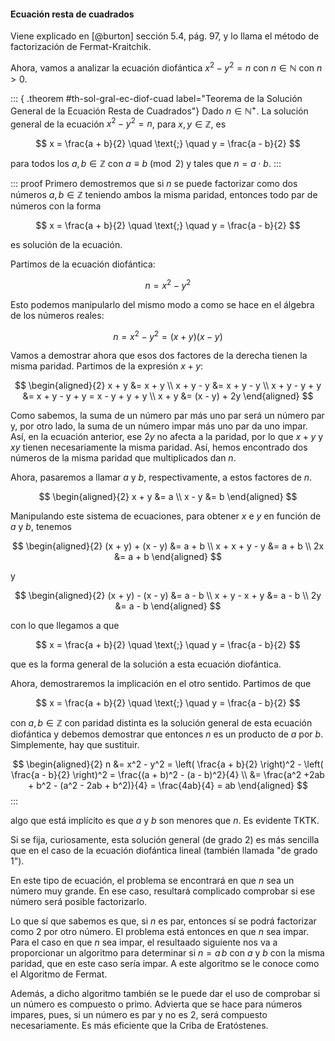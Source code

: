 


#### Ecuación resta de cuadrados

Viene explicado en [@burton] sección 5.4, pág. 97, y lo llama el método de
factorización de Fermat-Kraitchik.

Ahora, vamos a analizar la ecuación diofántica $x^2 - y^2 = n$ con $n \in
\mathbb{N}$ con $n > 0$.

::: { .theorem #th-sol-gral-ec-diof-cuad label="Teorema de la Solución
General de la Ecuación Resta de Cuadrados"}
Dado $n \in \mathbb{N}^{+}$. La solución general de la ecuación $x^2 - y^2 = n$,
para $x, y \in \mathbb{Z}$, es

$$ x = \frac{a + b}{2} \quad \text{;} \quad y = \frac{a - b}{2} $$

para todos los $a, b \in \mathbb{Z}$ con $a \equiv b \pmod 2$ y tales que $n = a
\cdot b$.
:::

::: proof
Primero demostremos que si $n$ se puede factorizar como dos números $a, b
\in \mathbb{Z}$ teniendo ambos la misma paridad, entonces todo par de números con
la forma

$$ x = \frac{a + b}{2} \quad \text{;} \quad y = \frac{a - b}{2} $$

es solución de la ecuación.

Partimos de la ecuación diofántica:

$$ n = x^2 - y^2 $$

Esto podemos manipularlo del mismo modo a como se hace en el álgebra de los
números reales:

$$ n = x^2 - y^2 = (x + y)(x - y) $$

Vamos a demostrar ahora que esos dos factores de la derecha tienen la misma
paridad. Partimos de la expresión $x + y$:

$$
\begin{aligned}{2}
  x + y           &= x + y \\
  x + y - y       &= x + y - y \\
  x + y - y + y   &= x + y - y + y = x - y + y + y \\
  x + y           &= (x - y) + 2y
\end{aligned}
$$

Como sabemos, la suma de un número par más uno par será un número par y, por
otro lado, la suma de un número impar más uno par da uno impar. Así, en la
ecuación anterior, ese $2y$ no afecta a la paridad, por lo que $x + y$ y $x
y$ tienen necesariamente la misma paridad. Así, hemos encontrado dos números
de la misma paridad que multiplicados dan $n$.

Ahora, pasaremos a llamar $a$ y $b$, respectivamente, a estos factores de
$n$.

$$
\begin{aligned}{2}
  x + y &= a \\
  x - y &= b
\end{aligned}
$$

Manipulando este sistema de ecuaciones, para obtener $x$ e $y$ en función de
$a$ y $b$, tenemos

$$
\begin{aligned}{2}
  (x + y) + (x - y)   &= a + b \\
  x + x + y - y       &= a + b \\
  2x                  &= a + b
\end{aligned}
$$

y

$$
\begin{aligned}{2}
  (x + y) - (x - y)   &= a - b \\
  x + y - x + y       &= a - b \\
  2y                  &= a - b
\end{aligned}
$$

con lo que llegamos a que

$$ x = \frac{a + b}{2} \quad \text{;} \quad y = \frac{a - b}{2} $$

que es la forma general de la solución a esta ecuación diofántica.

Ahora, demostraremos la implicación en el otro sentido. Partimos de que

$$ x = \frac{a + b}{2} \quad \text{;} \quad y = \frac{a - b}{2} $$

con $a, b \in \mathbb{Z}$ con paridad distinta es la solución general de esta
ecuación diofántica y debemos demostrar que entonces $n$ es un producto de
$a$ por $b$. Simplemente, hay que sustituir.

$$
\begin{aligned}{2}
  n &= x^2 - y^2 = \left( \frac{a + b}{2} \right)^2 - \left( \frac{a -
    b}{2} \right)^2 = \frac{(a + b)^2 - (a - b)^2}{4} \\
    &= \frac{a^2 +2ab + b^2 - (a^2 - 2ab + b^2)}{4} = \frac{4ab}{4} = ab
\end{aligned}
$$
:::

algo que está implícito es que $a$ y $b$ son menores que $n$. Es evidente
TKTK.

Si se fija, curiosamente, esta solución general (de grado 2) es más sencilla
que en el caso de la ecuación diofántica lineal (también llamada "de grado
1").

En este tipo de ecuación, el problema se encontrará en que $n$ sea un número
muy grande. En ese caso, resultará complicado comprobar si ese número será
posible factorizarlo.

Lo que sí que sabemos es que, si $n$ es par, entonces sí se podrá factorizar
como 2 por otro número. El problema está entonces en que $n$ sea impar. Para
el caso en que $n$ sea impar, el resultaado siguiente nos va a proporcionar
un algoritmo para determinar si $n = a \, b$ con $a$ y $b$ con la misma
paridad, que en este caso sería impar. A este algoritmo se le conoce como el
Algoritmo de Fermat.

Además, a dicho algoritmo también se le puede dar el uso de comprobar si un
número es compuesto o primo. Advierta que se hace para números impares,
pues, si un número es par y no es 2, será compuesto necesariamente. Es más
eficiente que la Criba de Eratóstenes.





